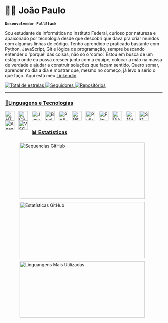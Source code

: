 # 🧑‍💻 João Paulo
 
 **`Desenvolvedor FullStack`**

 Sou estudante de Informática no Instituto Federal, curioso por natureza e apaixonado por
tecnologia desde que descobri que dava pra criar mundos com algumas linhas de código. Tenho
aprendido e praticado bastante com Python, JavaScript, Git e lógica de programação, sempre
buscando entender o ‘porquê’ das coisas, não só o ‘como’. Estou em busca de um estágio onde eu
possa crescer junto com a equipe, colocar a mão na massa de verdade e ajudar a construir
soluções que façam sentido. Quero somar, aprender no dia a dia e mostrar que, mesmo no
começo, já levo a sério o que faço. Aqui está meu [Linkendin](https://www.linkedin.com/in/jo%C3%A3o-paulo-814a66375/).  

<p align="left">
   <a href="https://github.com/Paulinzz?tab=stars">
        <img 
            alt="Total de estrelas" 
            title="Total de estrelas GitHub" 
            src="https://custom-icon-badges.demolab.com/github/stars/Paulinzz?color=ffd700&style=for-the-badge&labelColor=ffd700&logo=star&label=estrelas"
        />
    <a href="https://github.com/Paulinzz?tab=followers">
        <img 
            alt="Seguidores" 
            title="Me siga no GitHub" 
            src="https://custom-icon-badges.demolab.com/github/followers/Paulinzz?color=236ad3&labelColor=1155ba&style=for-the-badge&logo=github&label=Seguidores&logoColor=white"
    <a href="https://github.com/Paulinzz?tab=repositories" title="Meus Repositórios">
        <img 
            alt="Repositórios" 
            src="https://custom-icon-badges.demolab.com/badge/Repositórios-232323?style=for-the-badge&color=blackgreen&logo=repo" 
    </a>
</p>

___

### 🤖Linguagens e Tecnologias

<img 
    align="left" 
    alt="HTML"
    title="HTML" 
    width="30px" 
    style="padding-right: 10px;" 
    src="https://cdn.jsdelivr.net/gh/devicons/devicon@latest/icons/html5/html5-original.svg" 
/>
<img 
    align="left" 
    alt="CSS" 
    title="CSS"
    width="30px" 
    style="padding-right: 10px;" 
    src="https://cdn.jsdelivr.net/gh/devicons/devicon@latest/icons/css3/css3-original.svg" 
/>
<img 
    align="left" 
    alt="JavaScript" 
    title="JavaScript"
    width="30px" 
    style="padding-right: 10px;" 
    src="https://cdn.jsdelivr.net/gh/devicons/devicon@latest/icons/javascript/javascript-original.svg" 
/>
<img 
    align="left" 
    alt="Bootstrap"
    title="Bootstrap" 
    width="30px" 
    style="padding-right: 10px;" 
    src="https://cdn.jsdelivr.net/gh/devicons/devicon@latest/icons/bootstrap/bootstrap-original.svg" 
/>
<img 
    align="left" 
    alt="PHP" 
    title="PHP"
    width="30px" 
    style="padding-right: 10px;" 
    src="https://cdn.jsdelivr.net/gh/devicons/devicon@latest/icons/php/php-original.svg" 
/>
<img 
    align="left" 
    alt="Git" 
    title="Git"
    width="30px" 
    style="padding-right: 10px;" 
    src="https://cdn.jsdelivr.net/gh/devicons/devicon@latest/icons/git/git-original.svg" 
/>
<img 
    align="left" 
    alt="Python" 
    title="Python"
    width="30px" 
    style="padding-right: 10px;" 
    src="https://cdn.jsdelivr.net/gh/devicons/devicon@latest/icons/python/python-original.svg" 
/>
<img 
  align="left" 
  alt="Flask" 
  title="Flask"
  width="30px" 
  style="padding-right: 10px;" 
  src="https://cdn.jsdelivr.net/gh/devicons/devicon@latest/icons/flask/flask-original-wordmark.svg" />

  <img 
  align="left" 
  alt="Django" 
  title="Django"
  width="30px" 
  style="padding-right: 10px;" 
  src="https://cdn.jsdelivr.net/gh/devicons/devicon@latest/icons/django/django-plain.svg" />

 <img 
  align="left" 
  alt="MySQL" 
  title="MySQL"
  width="30px" 
  style="padding-right: 10px;" 
  src="https://cdn.jsdelivr.net/gh/devicons/devicon@latest/icons/mysql/mysql-plain-wordmark.svg" />

 <img 
  align="left" 
  alt="SQL Alchemy" 
  title="SQL Alchemy"
  width="30px" 
  style="padding-right: 10px;" 
  src="https://cdn.jsdelivr.net/gh/devicons/devicon@latest/icons/sqlalchemy/sqlalchemy-plain-wordmark.svg" />

 <img 
  align="left" 
  alt="Apache" 
  title="Apache"
  width="30px" 
  style="padding-right: 10px;" 
  src="https://cdn.jsdelivr.net/gh/devicons/devicon@latest/icons/apache/apache-original-wordmark.svg" />

<img 
  align="left" 
  alt="VSCODE" 
  title="VSCODE"
  width="30px" 
  style="padding-right: 10px;" 
  src="https://cdn.jsdelivr.net/gh/devicons/devicon@latest/icons/vscode/vscode-original.svg" />
  
<br/>
<br/>

### 📊 Estatísticas 

<div style="display: flex; justify-content: center; flex-wrap: wrap;">
  <img 
    alt="Sequencias GitHub"
    title="Sequencias"
    height="180px"
    width="400px"
    style="padding-right: 10px; padding-bottom: 10px;" 
    src="https://github-readme-streak-stats.herokuapp.com/?user=Paulinzz&theme=dracula&locale=pt_BR" 
  />
  <img 
    alt="Estatísticas GitHub"
    title="Estatísticas"
    height="180px"
    width="400px"
    style="padding-right: 10px; padding-bottom: 10px;"
    src="https://github-readme-stats.vercel.app/api?username=Paulinzz&show_icons=true&theme=dracula&include_all_commits=true&count_private=true&locale=pt-br" 
  />
  <img 
    alt="Linguangens Mais Utilizadas"
    title="Linguangens"
    height="180px"
    width="400px"
    style="padding-right: 10px; padding-bottom: 10px;"
    src="https://github-readme-stats.vercel.app/api/top-langs/?username=Paulinzz&layout=compact&langs_count=8&theme=dracula" 
  />
</div>


